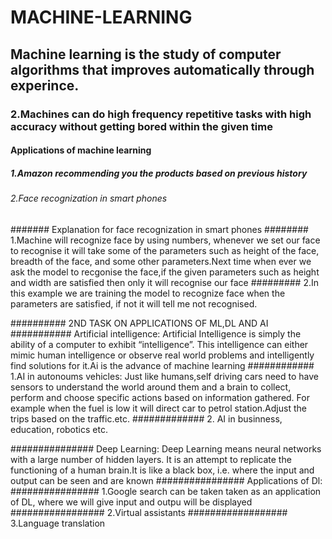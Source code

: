 # MACHINE-LEARNING
## Machine learning is the study of computer algorithms that improves automatically through experince.
### 2.Machines can do high frequency repetitive tasks with high accuracy without getting bored within the given time
#### Applications of machine learning
##### 1.Amazon recommending you the products based on previous history
###### 2.Face recognization in smart phones
####### Explanation for face recognization in smart phones
######## 1.Machine will recognize face by using numbers, whenever we set our face to recognise it will take some of the parameters such as height of the face, breadth of the face, and some other parameters.Next time when ever we ask the model to recgonise the face,if the given parameters such as height and width are satisfied then only it will recognise our face
######### 2.In this example we are training the model to recognize face when the parameters are satisfied, if not it will tell me not recognised.

##########  2ND TASK ON APPLICATIONS OF ML,DL AND AI
###########  Artificial intelligence: Artificial Intelligence is simply the ability of a computer to exhibit “intelligence”. This intelligence can either mimic human intelligence or observe real world problems and intelligently find solutions for it.Ai is the advance of machine learning
############ 1.AI in autonoums vehicles: Just like humans,self driving cars need to have sensors to understand the world around them and a brain to collect, perform and choose specific actions based on information gathered. For example when the fuel is low it will direct car to petrol station.Adjust the trips based on the traffic.etc.
############# 2. AI in businness, education, robotics etc.

############### Deep Learning: Deep Learning means neural networks with a large number of hidden layers. It is an attempt to replicate the functioning of a human brain.It is like a black box, i.e. where the input and output can be seen and are known
################ Applications of Dl: 
################ 1.Google search can be taken taken as an application of DL, where we will give input and outpu will be displayed
################# 2.Virtual assistants
################## 3.Language translation 
